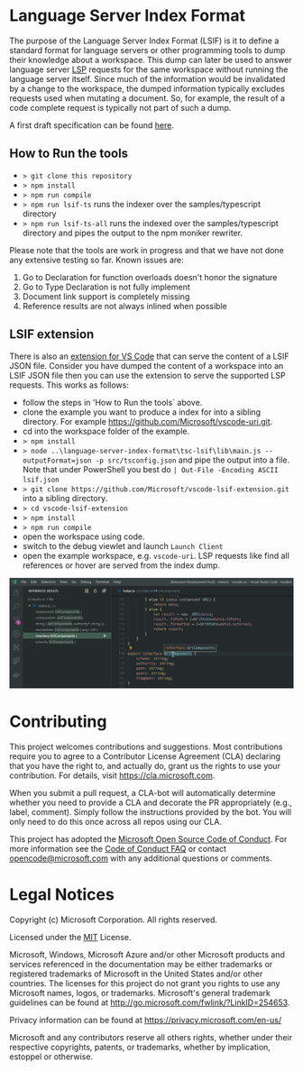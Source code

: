# Language Server Index Format

The purpose of the Language Server Index Format (LSIF) is it to define a standard format for language servers or other programming tools to dump their knowledge about a workspace. This dump can later be used to answer language server [LSP](https://microsoft.github.io/language-server-protocol/) requests for the same workspace without running the language server itself. Since much of the information would be invalidated by a change to the workspace, the dumped information typically excludes requests used when mutating a document. So, for example, the result of a code complete request is typically not part of such a dump.

A first draft specification can be found [here](https://github.com/Microsoft/language-server-protocol/blob/master/indexFormat/specification.md).

## How to Run the tools

- `> git clone this repository`
- `> npm install`
- `> npm run compile`
- `> npm run lsif-ts` runs the indexer over the samples/typescript directory
- `> npm run lsif-ts-all` runs the indexed over the samples/typescript directory and pipes the output to the npm moniker rewriter.

Please note that the tools are work in progress and that we have not done any extensive testing so far. Known issues are:

1. Go to Declaration for function overloads doesn't honor the signature
1. Go to Type Declaration is not fully implement
1. Document link support is completely  missing
1. Reference results are not always inlined when possible

## LSIF extension

There is also an [extension for VS Code](https://github.com/Microsoft/vscode-lsif-extension) that can serve the content of a LSIF JSON file. Consider you have dumped the content of a workspace into an LSIF JSON file then you can use the extension to serve the supported LSP requests. This works as follows:

- follow the steps in 'How to Run the tools` above.
- clone the example you want to produce a index for into a sibling directory. For example https://github.com/Microsoft/vscode-uri.git.
- cd into the workspace folder of the example.
- `> npm install`
- `> node ..\language-server-index-format\tsc-lsif\lib\main.js --outputFormat=json -p src/tsconfig.json` and pipe the output into a file. Note that under PowerShell you best do `| Out-File -Encoding ASCII lsif.json`
- `> git clone https://github.com/Microsoft/vscode-lsif-extension.git` into a sibling directory.
- `> cd vscode-lsif-extension`
- `> npm install`
- `> npm run compile`
- open the workspace using code.
- switch to the debug viewlet and launch `Launch Client`
- open the example workspace, e.g. `vscode-uri`. LSP requests like find all references or hover are served from the index dump.

![The extension](./images/extension.png)

# Contributing

This project welcomes contributions and suggestions.  Most contributions require you to agree to a
Contributor License Agreement (CLA) declaring that you have the right to, and actually do, grant us
the rights to use your contribution. For details, visit https://cla.microsoft.com.

When you submit a pull request, a CLA-bot will automatically determine whether you need to provide
a CLA and decorate the PR appropriately (e.g., label, comment). Simply follow the instructions
provided by the bot. You will only need to do this once across all repos using our CLA.

This project has adopted the [Microsoft Open Source Code of Conduct](https://opensource.microsoft.com/codeofconduct/).
For more information see the [Code of Conduct FAQ](https://opensource.microsoft.com/codeofconduct/faq/) or
contact [opencode@microsoft.com](mailto:opencode@microsoft.com) with any additional questions or comments.

# Legal Notices

Copyright (c) Microsoft Corporation. All rights reserved.

Licensed under the [MIT](LICENSE) License.

Microsoft, Windows, Microsoft Azure and/or other Microsoft products and services referenced in the documentation
may be either trademarks or registered trademarks of Microsoft in the United States and/or other countries.
The licenses for this project do not grant you rights to use any Microsoft names, logos, or trademarks.
Microsoft's general trademark guidelines can be found at http://go.microsoft.com/fwlink/?LinkID=254653.

Privacy information can be found at https://privacy.microsoft.com/en-us/

Microsoft and any contributors reserve all others rights, whether under their respective copyrights, patents,
or trademarks, whether by implication, estoppel or otherwise.
